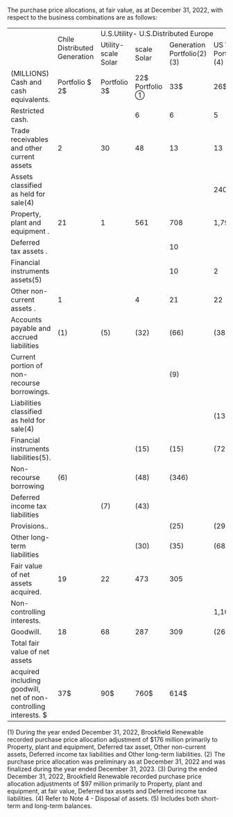 The purchase price allocations, at fair value, as at December 31, 2022, with respect to the business combinations are as follows:  

<html><body><table><tr><td rowspan="2"></td><td rowspan="2">Chile Distributed Generation</td><td colspan="5">U.S.Utility- U.S.Distributed Europe</td></tr><tr><td>Utility- scale Solar</td><td>scale Solar</td><td>Generation Portfolio(2)(3)</td><td>US Wind Portfolio(2)(4)</td><td>Total</td></tr><tr><td>(MILLIONS) Cash and cash equivalents.</td><td>Portfolio $ 2$</td><td>Portfolio 3$</td><td>22$ Portfolio ①</td><td>33$</td><td>26$</td><td>86</td></tr><tr><td>Restricted cash.</td><td></td><td></td><td>6</td><td>6</td><td>5</td><td>17</td></tr><tr><td>Trade receivables and other current assets</td><td>2</td><td>30</td><td>48</td><td>13</td><td>13</td><td>106</td></tr><tr><td>Assets classified as held for sale(4)</td><td></td><td></td><td></td><td></td><td>240</td><td>240</td></tr><tr><td>Property, plant and equipment .</td><td>21</td><td>1</td><td>561</td><td>708</td><td>1,796</td><td>3,087</td></tr><tr><td>Deferred tax assets .</td><td></td><td></td><td></td><td>10</td><td></td><td>10</td></tr><tr><td>Financial instruments assets(5)</td><td></td><td></td><td></td><td>10</td><td>2</td><td>12</td></tr><tr><td>Other non-current assets .</td><td>1</td><td></td><td>4</td><td>21</td><td>22</td><td>48</td></tr><tr><td>Accounts payable and accrued liabilities</td><td>(1)</td><td>(5)</td><td>(32)</td><td>(66)</td><td>(38)</td><td>(142)</td></tr><tr><td>Current portion of non-recourse borrowings.</td><td></td><td></td><td></td><td>(9)</td><td></td><td>(9)</td></tr><tr><td>Liabilities classified as held for sale(4)</td><td></td><td></td><td></td><td></td><td>(135)</td><td>(135)</td></tr><tr><td>Financial instruments liabilities(5).</td><td></td><td></td><td>(15)</td><td>(15)</td><td>(725)</td><td>(755)</td></tr><tr><td>Non-recourse borrowing</td><td>(6)</td><td></td><td>(48)</td><td>(346)</td><td></td><td>(400)</td></tr><tr><td>Deferred income tax liabilities</td><td></td><td>(7)</td><td>(43)</td><td></td><td></td><td>(50)</td></tr><tr><td>Provisions..</td><td></td><td></td><td></td><td>(25)</td><td>(29)</td><td>(54)</td></tr><tr><td>Other long-term liabilities</td><td></td><td></td><td>(30)</td><td>(35)</td><td>(68)</td><td>(133)</td></tr><tr><td>Fair value of net assets acquired.</td><td>19</td><td>22</td><td>473</td><td>305</td><td></td><td></td></tr><tr><td>Non-controlling interests.</td><td></td><td></td><td></td><td></td><td>1,109</td><td>1,928</td></tr><tr><td>Goodwill.</td><td>18</td><td>68</td><td>287</td><td>309</td><td>(26) 9</td><td>(26)</td></tr><tr><td>Total fair value of net assets</td><td></td><td></td><td></td><td></td><td></td><td>691</td></tr><tr><td>acquired including goodwill, net of non-controlling interests. $</td><td>37$</td><td>90$</td><td>760$</td><td>614$</td><td></td><td></td></tr></table></body></html>

(1) During the year ended December 31, 2022, Brookfield Renewable recorded purchase price allocation adjustment of \$176 million primarily to Property, plant and equipment, Deferred tax asset, Other non-current assets, Deferred income tax liabilities and Other long-term liabilities. (2) The purchase price allocation was preliminary as at December 31, 2022 and was finalized during the year ended December 31, 2023. (3) During the ended December 31, 2022, Brookfield Renewable recorded purchase price allocation adjustments of $\$ 97$ million primarily to Property, plant and equipment, at fair value, Deferred tax assets and Deferred income tax liabilities. (4) Refer to Note 4 - Disposal of assets. (5) Includes both short-term and long-term balances.  